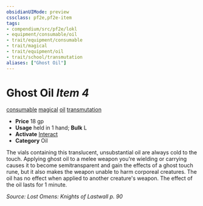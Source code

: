 ```yaml
---
obsidianUIMode: preview
cssclass: pf2e,pf2e-item
tags:
- compendium/src/pf2e/lokl
- equipment/consumable/oil
- trait/equipment/consumable
- trait/magical
- trait/equipment/oil
- trait/school/transmutation
aliases: ["Ghost Oil"]
---
```

# Ghost Oil *Item 4*  
[consumable](consumable.md)  [magical](magical.md)  [oil](oil.md)  [transmutation](transmutation.md)  

- **Price** 18 gp
- **Usage** held in 1 hand; **Bulk** L
- **Activate** [Interact](interact.md)
- **Category** Oil

The vials containing this translucent, unsubstantial oil are always cold to the touch. Applying ghost oil to a melee weapon you're wielding or carrying causes it to become semitransparent and gain the effects of a ghost touch rune, but it also makes the weapon unable to harm corporeal creatures. The oil has no effect when applied to another creature's weapon. The effect of the oil lasts for 1 minute.

*Source: Lost Omens: Knights of Lastwall p. 90*